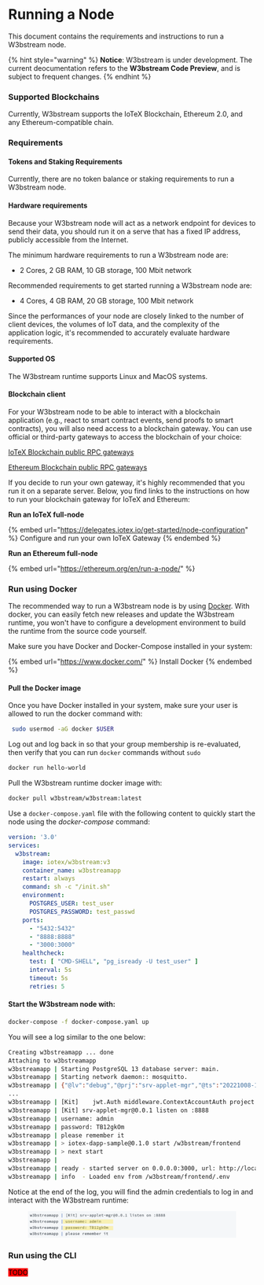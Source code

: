 # Running a Node

This document contains the requirements and instructions to run a W3bstream node.

{% hint style="warning" %}
**Notice**: W3bstream is under development. The current deocumentation refers to the **W3bstream Code Preview**, and is subject to frequent changes.
{% endhint %}

### Supported Blockchains

Currently, W3bstream supports the IoTeX Blockchain, Ethereum 2.0, and any Ethereum-compatible chain.

### Requirements

#### Tokens and Staking Requirements

Currently, there are no token balance or staking requirements to run a W3bstream node.

#### Hardware requirements

Because your W3bstream node will act as a network endpoint for devices to send their data, you should run it on a serve that has a fixed IP address, publicly accessible from the Internet.

The minimum hardware requirements to run a W3bstream node are:

* 2 Cores, 2 GB RAM, 10 GB storage, 100 Mbit network

Recommended requirements to get started running a W3bstream node are:

* 4 Cores, 4 GB RAM, 20 GB storage, 100 Mbit network

Since the performances of your node are closely linked to the number of client devices, the volumes of IoT data, and the complexity of the application logic, it's recommended to  accurately evaluate hardware requirements.&#x20;

#### Supported OS

The W3bstream runtime supports Linux and MacOS systems.&#x20;

#### Blockchain client

For your W3bstream node to be able to interact with a blockchain application (e.g., react to smart contract events, send proofs to smart contracts), you will also need access to a blockchain gateway. You can use official or third-party gateways to access the blockchain of your choice:

[IoTeX Blockchain public RPC gateways](https://docs.iotex.io/dapp-development/web3-development/rpc-endpoints)

[Ethereum Blockchain public RPC gateways](https://ethereumnodes.com/)

If you decide to run your own gateway, it's highly recommended that you run it on a separate server. Below, you find links to the instructions on how to run your blockchain gateway for IoTeX and Ethereum:

**Run an IoTeX full-node**

{% embed url="https://delegates.iotex.io/get-started/node-configuration" %}
Configure and run your own IoTeX Gateway
{% endembed %}

**Run an Ethereum full-node**

{% embed url="https://ethereum.org/en/run-a-node/" %}

### Run using Docker

The recommended way to run a W3bstream node is by using [Docker](https://www.docker.com/). With docker, you can easily fetch new releases and update the W3bstream runtime, you won't have to configure a development environment to build the runtime from the source code yourself.

Make sure you have Docker and Docker-Compose installed in your system:

{% embed url="https://www.docker.com/" %}
Install Docker
{% endembed %}

#### Pull the Docker image

Once you have Docker installed in your system, make sure your user is allowed to run the docker command with:

```bash
 sudo usermod -aG docker $USER
```

Log out and log back in so that your group membership is re-evaluated, then verify that you can run `docker` commands without `sudo`

```bash
docker run hello-world
```

Pull the W3bstream runtime docker image with:

```bash
docker pull w3bstream/w3bstream:latest
```

Use a `docker-compose.yaml` file with the following content to quickly start the node using the _docker-compose_ command:

```yaml
version: '3.0'
services:
  w3bstream:
    image: iotex/w3bstream:v3
    container_name: w3bstreamapp
    restart: always
    command: sh -c "/init.sh"
    environment:
      POSTGRES_USER: test_user
      POSTGRES_PASSWORD: test_passwd
    ports:
      - "5432:5432"
      - "8888:8888"
      - "3000:3000"
    healthcheck:
      test: [ "CMD-SHELL", "pg_isready -U test_user" ]
      interval: 5s
      timeout: 5s
      retries: 5
```

#### Start the W3bstream node with:

```bash
docker-compose -f docker-compose.yaml up
```

You will see a log similar to the one below:

```bash
Creating w3bstreamapp ... done
Attaching to w3bstreamapp
w3bstreamapp | Starting PostgreSQL 13 database server: main.
w3bstreamapp | Starting network daemon:: mosquitto.
w3bstreamapp | {"@lv":"debug","@prj":"srv-applet-mgr","@ts":"20221008-150651.409Z","cost":"89.40725ms","msg":"SELECT table_schema,table_name,column_name,data_type,is_nullable,column_default,character_maximum_length,numeric_precision,numeric_scale FROM information_schema.columns WHERE (table_schema = 'applet_management') AND (table_name IN ('t_account','t_applet','t_event_log','t_instance','t_project','t_publisher'))"}
...
w3bstreamapp | [Kit] 	jwt.Auth middleware.ContextAccountAuth project.GetProjectByProjectID
w3bstreamapp | [Kit] srv-applet-mgr@0.0.1 listen on :8888
w3bstreamapp | username: admin
w3bstreamapp | password: TB12gkOm
w3bstreamapp | please remember it
w3bstreamapp | > iotex-dapp-sample@0.1.0 start /w3bstream/frontend
w3bstreamapp | > next start
w3bstreamapp | 
w3bstreamapp | ready - started server on 0.0.0.0:3000, url: http://localhost:3000
w3bstreamapp | info  - Loaded env from /w3bstream/frontend/.env

```

Notice at the end of the log, you will find the admin credentials to log in and interact with the W3bstream runtime:

<figure><img src="../.gitbook/assets/image (5).png" alt=""><figcaption></figcaption></figure>

### Run using the CLI

<mark style="background-color:red;">TODO</mark>
